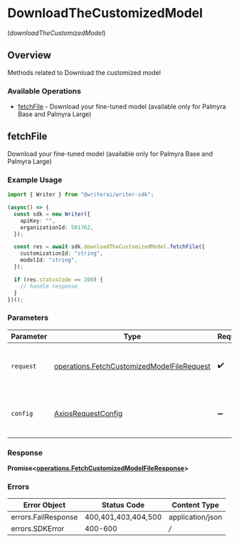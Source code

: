 # DownloadTheCustomizedModel
(*downloadTheCustomizedModel*)

## Overview

Methods related to Download the customized model

### Available Operations

* [fetchFile](#fetchfile) - Download your fine-tuned model (available only for Palmyra Base and Palmyra Large)

## fetchFile

Download your fine-tuned model (available only for Palmyra Base and Palmyra Large)

### Example Usage

```typescript
import { Writer } from "@writerai/writer-sdk";

(async() => {
  const sdk = new Writer({
    apiKey: "",
    organizationId: 501762,
  });

  const res = await sdk.downloadTheCustomizedModel.fetchFile({
    customizationId: "string",
    modelId: "string",
  });

  if (res.statusCode == 200) {
    // handle response
  }
})();
```

### Parameters

| Parameter                                                                                                    | Type                                                                                                         | Required                                                                                                     | Description                                                                                                  |
| ------------------------------------------------------------------------------------------------------------ | ------------------------------------------------------------------------------------------------------------ | ------------------------------------------------------------------------------------------------------------ | ------------------------------------------------------------------------------------------------------------ |
| `request`                                                                                                    | [operations.FetchCustomizedModelFileRequest](../../sdk/models/operations/fetchcustomizedmodelfilerequest.md) | :heavy_check_mark:                                                                                           | The request object to use for the request.                                                                   |
| `config`                                                                                                     | [AxiosRequestConfig](https://axios-http.com/docs/req_config)                                                 | :heavy_minus_sign:                                                                                           | Available config options for making requests.                                                                |


### Response

**Promise<[operations.FetchCustomizedModelFileResponse](../../sdk/models/operations/fetchcustomizedmodelfileresponse.md)>**
### Errors

| Error Object        | Status Code         | Content Type        |
| ------------------- | ------------------- | ------------------- |
| errors.FailResponse | 400,401,403,404,500 | application/json    |
| errors.SDKError     | 400-600             | */*                 |
